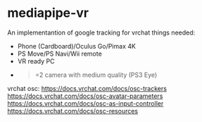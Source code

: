 # mediapipe-vr

An implementantion of google tracking for vrchat
things needed:
 - Phone (Cardboard)/Oculus Go/Pimax 4K
 - PS Move/PS Navi/Wii remote
 - VR ready PC
 - >=2 camera with medium quality (PS3 Eye)

vrchat osc:
https://docs.vrchat.com/docs/osc-trackers
https://docs.vrchat.com/docs/osc-avatar-parameters
https://docs.vrchat.com/docs/osc-as-input-controller
https://docs.vrchat.com/docs/osc-resources
